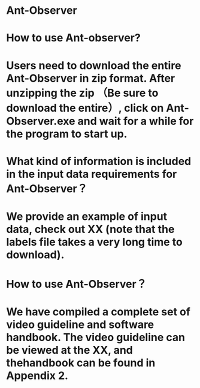 # Ant-Observer
# How to use Ant-observer?
# Users need to download the entire Ant-Observer in zip format. After unzipping the zip （Be sure to download the entire）, click on Ant-Observer.exe and wait for a while for the program to start up.

# What kind of information is included in the input data requirements for Ant-Observer？
# We provide an example of input data, check out XX (note that the labels file takes a very long time to download).

# How to use Ant-Observer？

# We have compiled a complete set of video guideline and software handbook. The video guideline can be viewed at the XX, and thehandbook can be found in Appendix 2.

